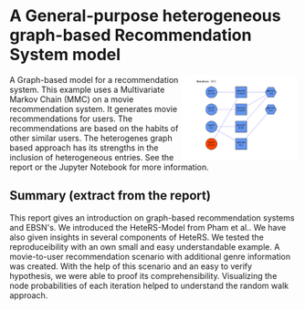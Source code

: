 # A General-purpose heterogeneous graph-based Recommendation System model

<img src="result.png" width=40% align="right" />

A Graph-based model for a recommendation system. 
This example uses a Multivariate Markov Chain (MMC) on a movie recommendation system.
It generates movie recommendations for users. The recommendations are based on the habits of other similar users.
The heterogenes graph based approach has its strengths in the inclusion of heterogeneous entries.
See the report or the Jupyter Notebook for more information.

## Summary (extract from the report)
This report gives an introduction on graph-based recommendation systems and EBSN's. We introduced the HeteRS-Model from Pham et al.. We have also given insights in several components of HeteRS.
We tested the reproduceibility with an own small and easy understandable example. A movie-to-user recommendation scenario with additional genre information was created. With the help of this scenario and an easy to verify hypothesis, we were able to proof its comprehensibility. Visualizing the node probabilities of each iteration helped to understand the random walk approach. 
